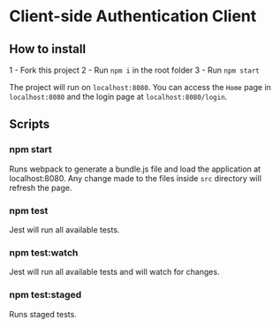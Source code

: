 # Client-side Authentication Client

## How to install
1 - Fork this project
2 - Run `npm i` in the root folder
3 - Run `npm start`

The project will run on `localhost:8080`. You can access the `Home` page in `localhost:8080` and the login page at `localhost:8080/login`.

## Scripts

### npm start
Runs webpack to generate a bundle.js file and load the application at localhost:8080. Any change made to the files inside `src` directory will refresh the page.

### npm test
Jest will run all available tests.

### npm test:watch
Jest will run all available tests and will watch for changes.

### npm test:staged
Runs staged tests.
